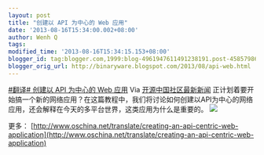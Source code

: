 ```yaml
---
layout: post
title: "创建以 API 为中心的 Web 应用"
date: '2013-08-16T15:34:00.002+08:00'
author: Wenh Q
tags:
modified_time: '2013-08-16T15:34:15.153+08:00'
blogger_id: tag:blogger.com,1999:blog-4961947611491238191.post-458579868200650577
blogger_orig_url: http://binaryware.blogspot.com/2013/08/api-web.html
---
```

[
#翻译# 创建以 API 为中心的 Web
应用](http://www.oschina.net/translate/creating-an-api-centric-web-application)
Via [开源中国社区最新新闻](http://www.oschina.net/?from=rss)
正计划着要开始搞一个新的网络应用？在这篇教程中，我们将讨论如何创建以API为中心的网络应用，还会解释在今天的多平台世界，这类应用为什么是重要的。
![](http://static.oschina.net/uploads/space/2013/0813/202009_pPds_249334.jpg)


更多：
[http://www.oschina.net/translate/creating-an-api-centric-web-application](http://www.oschina.net/translate/creating-an-api-centric-web-application)

